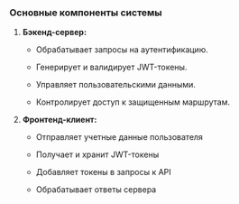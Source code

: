 ### Основные компоненты системы

1. **Бэкенд-сервер:**
    
	- Обрабатывает запросы на аутентификацию.
    
    - Генерирует и валидирует JWT-токены.
    
    - Управляет пользовательскими данными.
    
    - Контролирует доступ к защищенным маршрутам.

2. **Фронтенд-клиент:**
    - Отправляет учетные данные пользователя
    
    - Получает и хранит JWT-токены
    - Добавляет токены в запросы к API
    - Обрабатывает ответы сервера